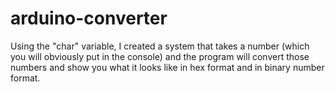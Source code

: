 # arduino-converter

Using the "char" variable, I created a system that takes a number (which you will obviously put in the console) and the program will convert those numbers and show you what it looks like in hex format and in binary number format.

